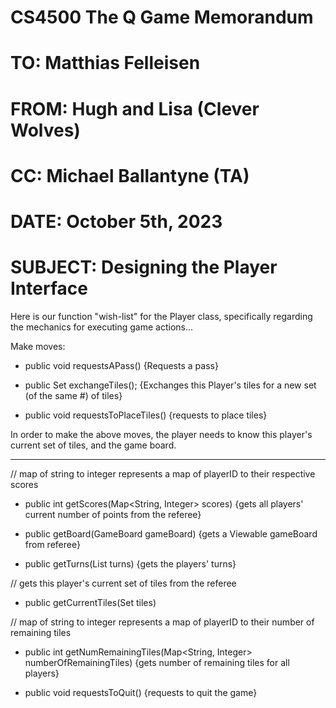 # CS4500 The Q Game Memorandum

# TO: Matthias Felleisen

# FROM: Hugh and Lisa (Clever Wolves)

# CC: Michael Ballantyne (TA)

# DATE: October 5th, 2023

# SUBJECT: Designing the Player Interface


Here is our function "wish-list" for the Player class, specifically 
regarding the mechanics for executing game actions...

Make moves:
- public void requestsAPass()
{Requests a pass}

- public Set<Tile> exchangeTiles();
  {Exchanges this Player's tiles for a new set (of the same #) of tiles}

- public void requestsToPlaceTiles()
{requests to place tiles}

In order to make the above moves, the player needs to know this player's current set of tiles,
and the game board.

---
// map of string to integer represents a map of playerID to their respective scores 
- public int getScores(Map<String, Integer> scores)
{gets all players' current number of points from the referee}

- public getBoard(GameBoard gameBoard)
{gets a Viewable gameBoard from referee}

- public getTurns(List<Player> turns)
{gets the players' turns}

// gets this player's current set of tiles from the referee
- public getCurrentTiles(Set<Tile> tiles)

// map of string to integer represents a map of playerID to their number of remaining tiles
- public int getNumRemainingTiles(Map<String, Integer> numberOfRemainingTiles)
{gets number of remaining tiles for all players}

- public void requestsToQuit()
{requests to quit the game}